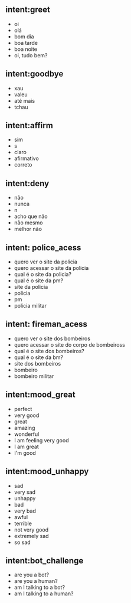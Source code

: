 ## intent:greet
- oi
- olá
- bom dia
- boa tarde
- boa noite
- oi, tudo bem?

## intent:goodbye
- xau
- valeu
- até mais
- tchau

## intent:affirm
- sim
- s
- claro
- afirmativo
- correto

## intent:deny
- não
- nunca
- n
- acho que não
- não mesmo
- melhor não

## intent: police_acess
- quero ver o site da policia
- quero acessar o site da policia
- qual é o site da policia?
- qual é o site da pm?
- site da policia
- policia
- pm
- policia militar

## intent: fireman_acess
- quero ver o site dos bombeiros
- quero acessar o site do corpo de bombeiross
- qual é o site dos bombeiros?
- qual é o site da bm?
- site dos bombeiros
- bombeiro
- bombeiro militar

## intent:mood_great
- perfect
- very good
- great
- amazing
- wonderful
- I am feeling very good
- I am great
- I'm good

## intent:mood_unhappy
- sad
- very sad
- unhappy
- bad
- very bad
- awful
- terrible
- not very good
- extremely sad
- so sad

## intent:bot_challenge
- are you a bot?
- are you a human?
- am I talking to a bot?
- am I talking to a human?
